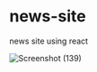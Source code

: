 # news-site
news site using react


![Screenshot (139)](https://github.com/Crakali/news-site/assets/143780423/ec508a62-d54a-4bc6-8c54-a93c048f2410)

